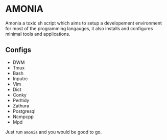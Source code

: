 # AMONIA

Amonia a toxic sh script which aims to setup a developement environment for
most of the programming langauges, it also installs and configures minimal
tools and applications.

## Configs

- DWM
- Tmux
- Bash
- Inputrc
- Vim
- Dict
- Conky
- Perltidy
- Zathura
- Postgresql
- Ncmpcpp
- Mpd

Just run `amonia` and you would be good to go.
